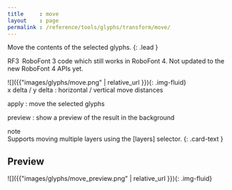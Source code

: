 ```yaml
---
title     : move
layout    : page
permalink : /reference/tools/glyphs/transform/move/
---
```


Move the contents of the selected glyphs.
{: .lead }

<span class="badge text-bg-warning rounded-0">RF3</span> RoboFont 3 code which still works in RoboFont 4. Not updated to the new RoboFont 4 APIs yet.


<div class='row'>

<div class='col-sm-4' markdown='1'>
![]({{"images/glyphs/move.png" | relative_url }}){: .img-fluid}
</div>

<div class='col-sm-8' markdown='1'>
x delta / y delta
: horizontal / vertical move distances

apply
: move the selected glyphs

preview
: show a preview of the result in the background
</div>

</div>


<div class="card bg-light my-3 rounded-0">
<div class="card-header">note</div>
<div class="card-body" markdown='1'>
Supports moving multiple layers using the [layers] selector.
{: .card-text }
</div>
</div>

[layers]: ../../modifiers/layers/


Preview
-------

![]({{"images/glyphs/move_preview.png" | relative_url }}){: .img-fluid}
